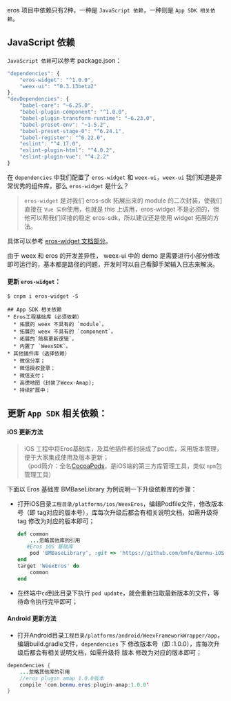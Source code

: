 eros 项目中依赖只有2种，一种是 `JavaScript 依赖`，一种则是 `App SDK 相关依赖`。

## JavaScript 依赖
`JavaScript 依赖`可以参考 package.json：

```js
"dependencies": {
	"eros-widget": "^1.0.0",
	"weex-ui": "^0.3.13beta2"
},
"devDependencies": {
	"babel-core": "~6.25.0",
	"babel-plugin-component": "^1.0.0",
	"babel-plugin-transform-runtime": "~6.23.0",
	"babel-preset-env": "~1.5.2",
	"babel-preset-stage-0": "^6.24.1",
	"babel-register": "^6.22.0",
	"eslint": "^4.17.0",
	"eslint-plugin-html": "^4.0.2",
	"eslint-plugin-vue": "^4.2.2"
}
```

在 `dependencies` 中我们配置了 `eros-widget` 和 `weex-ui`，`weex-ui` 我们知道是非常优秀的组件库，那么 `eros-widget` 是什么？

> `eros-widget` 是对我们 eros-sdk 拓展出来的 module 的二次封装，使我们直接在 `Vue 实例`使用，也就是 this 上调用，eros-widget 不是必须的，但他可以帮我们间接的稳定 eros-sdk，所以建议还是使用 widget 拓展的方法。

具体可以参考 [eros-widget 文档部分](/zh-cn/eros_widget)。

由于 weex 和 eros 的开发差异性， weex-ui 中的 demo 是需要进行小部分修改即可运行的，基本都是路径的问题，开发时可以自己看脚手架输入日志来解决。

#### 更新 `eros-widget`：

``` 
$ cnpm i eros-widget -S

## App SDK 相关依赖
* Eros工程基础库（必须依赖）
  * 拓展的 weex 不具有的 `module`。
  * 拓展的 weex 不具有的 `component`。
  * 拓展的`简易更新逻辑`。
  * 内置了 `WeexSDK`。
* 其他插件库（选择依赖） 
  * 微信分享；
  * 微信授权登录；
  * 微信支付；
  * 高德地图（封装了Weex-Amap);
  * 持续扩展中； 

```

## 更新 `App SDK` 相关依赖：

#### **iOS 更新方法**

> iOS 工程中将Eros基础库，及其他插件都封装成了pod库，采用版本管理，便于大家集成使用及版本更新；<br>
> （pod简介：全名[CocoaPods](https://cocoapods.org/)，是iOS端的第三方库管理工具，类似 `npm`包管理工具）

下面以 Eros 基础库 BMBaseLibrary 为例说明一下升级依赖库的步骤：

* 打开iOS目录`工程目录/platforms/ios/WeexEros`，编辑Podfile文件，修改版本号（即 tag对应的版本号），库每次升级后都会有相关说明文档，如需升级将 tag 修改为对应的版本即可；
	```ruby
	def common
    	...忽略其他库的引用
       #Eros iOS 基础库
    	pod 'BMBaseLibrary', :git => 'https://github.com/bmfe/Benmu-iOS-Library.git', :tag => '1.2.1'
	end
	target 'WeexEros' do
    	common
	end
	```

* 在终端中`cd`到此目录下执行 `pod update`，就会重新拉取最新版本的文件，等待命令执行完毕即可；


#### **Android 更新方法**

* 打开Android目录`工程目录/platforms/android/WeexFrameworkWrapper/app`，编辑build.gradle文件，`dependencies` 下 修改版本号（即 :1.0.0），库每次升级后都会有相关说明文档，如需升级将 版本 修改为对应的版本即可；
```java	
dependencies {
    ...忽略其他库的引用
    //eros plugin amap 1.0.0版本
    compile 'com.benmu.eros:plugin-amap:1.0.0'
}

```


